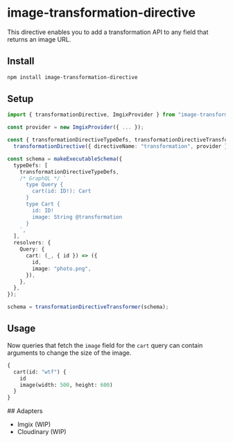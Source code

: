 # image-transformation-directive

This directive enables you to add a transformation API to any field that returns an image URL.

## Install

```bash
npm install image-transformation-directive
```

## Setup

```ts
import { transformationDirective, ImgixProvider } from "image-transformation-directive";

const provider = new ImgixProvider({ ... });

const { transformationDirectiveTypeDefs, transformationDirectiveTransformer } =
  transformationDirective({ directiveName: "transformation", provider });

const schema = makeExecutableSchema({
  typeDefs: [
    transformationDirectiveTypeDefs,
    /* GraphQL */ `
      type Query {
        cart(id: ID!): Cart
      }
      type Cart {
        id: ID!
        image: String @transformation
      }
    `,
  ],
  resolvers: {
    Query: {
      cart: (_, { id }) => ({
        id,
        image: "photo.png",
      }),
    },
  },
});

schema = transformationDirectiveTransformer(schema);
```

## Usage

Now queries that fetch the `image` field for the `cart` query can contain arguments to change the size of the image.

```graphql
{
  cart(id: "wtf") {
    id
    image(width: 500, height: 600)
  }
}
```

## Adapters

* Imgix (WIP)
* Cloudinary (WIP)
